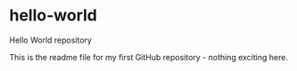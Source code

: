 # hello-world
Hello World repository

This is the readme file for my first GitHub repository - nothing exciting here.
